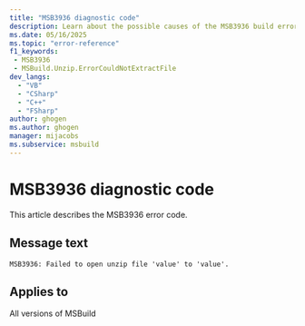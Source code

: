 ```yaml
---
title: "MSB3936 diagnostic code"
description: Learn about the possible causes of the MSB3936 build error, and get troubleshooting tips.
ms.date: 05/16/2025
ms.topic: "error-reference"
f1_keywords:
 - MSB3936
 - MSBuild.Unzip.ErrorCouldNotExtractFile
dev_langs:
  - "VB"
  - "CSharp"
  - "C++"
  - "FSharp"
author: ghogen
ms.author: ghogen
manager: mijacobs
ms.subservice: msbuild
---
```


# MSB3936 diagnostic code

<!-- :::ErrorDefinitionDescription::: -->
<!-- :::editable-content name="introDescription"::: -->
This article describes the MSB3936 error code.
<!-- :::editable-content-end::: -->

## Message text

<!-- :::editable-content name="messageText"::: -->
`MSB3936: Failed to open unzip file 'value' to 'value'.`
<!-- :::editable-content-end::: -->
<!-- MSB3936: Failed to open unzip file "{0}" to "{1}".  {2} -->

<!-- :::editable-content name="postOutputDescription"::: -->
<!--
{StrBegin="MSB3936: "}
-->
<!-- :::editable-content-end::: -->
<!-- :::ErrorDefinitionDescription-end::: -->

## Applies to

All versions of MSBuild
